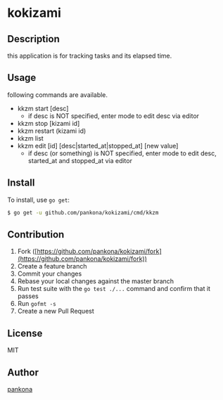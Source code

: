 # kokizami

## Description

this application is for tracking tasks and its elapsed time.

## Usage

following commands are available.

* kkzm start [desc]
    * if desc is NOT specified, enter mode to edit desc via editor 
* kkzm stop [kizami id]
* kkzm restart (kizami id)
* kkzm list
* kkzm edit [id] [desc|started_at|stopped_at] [new value]
    * if desc (or something) is NOT specified, enter mode to edit desc, started_at and stopped_at via editor 

## Install

To install, use `go get`:

```bash
$ go get -u github.com/pankona/kokizami/cmd/kkzm
```

## Contribution

1. Fork ([https://github.com/pankona/kokizami/fork](https://github.com/pankona/kokizami/fork))
1. Create a feature branch
1. Commit your changes
1. Rebase your local changes against the master branch
1. Run test suite with the `go test ./...` command and confirm that it passes
1. Run `gofmt -s`
1. Create a new Pull Request

## License

MIT

## Author

[pankona](https://github.com/pankona)
